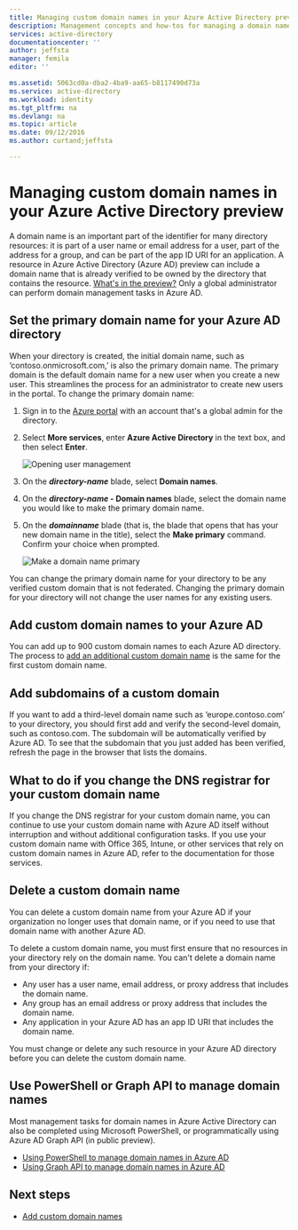 ```yaml
---
title: Managing custom domain names in your Azure Active Directory preview | Microsoft Docs
description: Management concepts and how-tos for managing a domain name in Azure Active Directory
services: active-directory
documentationcenter: ''
author: jeffsta
manager: femila
editor: ''

ms.assetid: 5063cd0a-dba2-4ba9-aa65-b8117490d73a
ms.service: active-directory
ms.workload: identity
ms.tgt_pltfrm: na
ms.devlang: na
ms.topic: article
ms.date: 09/12/2016
ms.author: curtand;jeffsta

---
```

# Managing custom domain names in your Azure Active Directory preview
A domain name is an important part of the identifier for many directory resources: it is part of a user name or email address for a user, part of the address for a group, and can be part of the app ID URI for an application. A resource in Azure Active Directory (Azure AD) preview can include a domain name that is already verified to be owned by the directory that contains the resource. [What's in the preview?](active-directory-preview-explainer.md) Only a global administrator can perform domain management tasks in Azure AD.

## Set the primary domain name for your Azure AD directory
When your directory is created, the initial domain name, such as ‘contoso.onmicrosoft.com,’ is also the primary domain name. The primary domain is the default domain name for a new user when you create a new user. This streamlines the process for an administrator to create new users in the portal. To change the primary domain name:

1. Sign in to the [Azure portal](https://portal.azure.com) with an account that's a global admin for the directory.
2. Select **More services**, enter **Azure Active Directory** in the text box, and then select **Enter**.
   
   ![Opening user management](./media/active-directory-domains-add-azure-portal/user-management.png)
3. On the ***directory-name*** blade, select **Domain names**.
4. On the ***directory-name* - Domain names** blade, select the domain name you would like to make the primary domain name.
5. On the ***domainname*** blade (that is, the blade that opens that has your new domain name in the title), select the **Make primary** command. Confirm your choice when prompted.
   
   ![Make a domain name primary](./media/active-directory-domains-manage-azure-portal/make-primary.png)

You can change the primary domain name for your directory to be any verified custom domain that is not federated. Changing the primary domain for your directory will not change the user names for any existing users.

## Add custom domain names to your Azure AD
You can add up to 900 custom domain names to each Azure AD directory. The process to [add an additional custom domain name](active-directory-domains-add-azure-portal.md) is the same for the first custom domain name.

## Add subdomains of a custom domain
If you want to add a third-level domain name such as ‘europe.contoso.com’ to your directory, you should first add and verify the second-level domain, such as contoso.com. The subdomain will be automatically verified by Azure AD. To see that the subdomain that you just added has been verified, refresh the page in the browser that lists the domains.

## What to do if you change the DNS registrar for your custom domain name
If you change the DNS registrar for your custom domain name, you can continue to use your custom domain name with Azure AD itself without interruption and without additional configuration tasks. If you use your custom domain name with Office 365, Intune, or other services that rely on custom domain names in Azure AD, refer to the documentation for those services.

## Delete a custom domain name
You can delete a custom domain name from your Azure AD if your organization no longer uses that domain name, or if you need to use that domain name with another Azure AD.

To delete a custom domain name, you must first ensure that no resources in your directory rely on the domain name. You can't delete a domain name from your directory if:

* Any user has a user name, email address, or proxy address that includes the domain name.
* Any group has an email address or proxy address that includes the domain name.
* Any application in your Azure AD has an app ID URI that includes the domain name.

You must change or delete any such resource in your Azure AD directory before you can delete the custom domain name.

## Use PowerShell or Graph API to manage domain names
Most management tasks for domain names in Azure Active Directory can also be completed using Microsoft PowerShell, or programmatically using Azure AD Graph API (in public preview).

* [Using PowerShell to manage domain names in Azure AD](https://msdn.microsoft.com/library/azure/e1ef403f-3347-4409-8f46-d72dafa116e0#BKMK_ManageDomains)
* [Using Graph API to manage domain names in Azure AD](https://msdn.microsoft.com/Library/Azure/Ad/Graph/api/domains-operations)

## Next steps
* [Add custom domain names](active-directory-domains-add-azure-portal.md)

